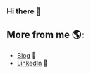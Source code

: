 ### Hi there 👋

<!--
**jacobduijzer/jacobduijzer** is a ✨ _special_ ✨ repository because its `README.md` (this file) appears on your GitHub profile.

Here are some ideas to get you started:

- 🔭 I’m currently working on ...
- 🌱 I’m currently learning ...
- 👯 I’m looking to collaborate on ...
- 🤔 I’m looking for help with ...
- 💬 Ask me about ...
- 📫 How to reach me: ...
- 😄 Pronouns: ...
- ⚡ Fun fact: ...
-->

## More from me 🌎:
- <a href="https://blog.duijzer.com">Blog</a> 🏓
- <a href="https://www.linkedin.com/in/jacobduijzer/">LinkedIn</a> 💼
